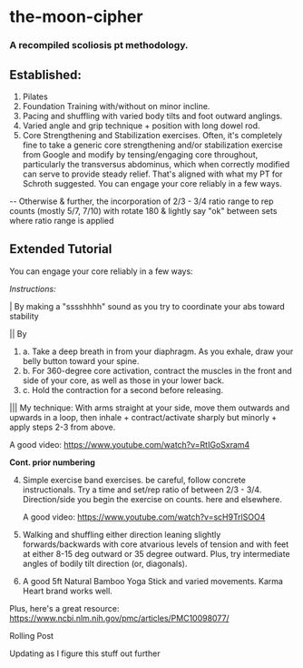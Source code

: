 # the-moon-cipher

### A recompiled scoliosis pt methodology.

## Established:
1. Pilates
2. Foundation Training with/without on minor incline.
3. Pacing and shuffling with varied body tilts and foot outward anglings.
4. Varied angle and grip technique + position with long dowel rod.
5. Core Strengthening and Stabilization exercises. Often, it's completely fine to take a generic core strengthening and/or stabilization exercise from Google and modify by tensing/engaging core throughout, particularly the transversus abdominus, which when correctly modified can serve to provide steady relief. That's aligned with what my PT for Schroth suggested. You can engage your core reliably in a few ways.
   
-- Otherwise & further, the incorporation of 2/3 - 3/4 ratio range to rep counts (mostly 5/7, 7/10) with rotate 180 & lightly say "ok" between sets where ratio range is applied

## Extended Tutorial
You can engage your core reliably in a few ways:

*Instructions:*

| By making a "sssshhhh" sound as you try to coordinate your abs toward stability

|| By 

  1. a. Take a deep breath in from your diaphragm. As you exhale, draw your belly button toward your spine.
  2. b. For 360-degree core activation, contract the muscles in the front and side of your core, as well as those in your lower back.
  3. c. Hold the contraction for a second before releasing.



||| My technique: With arms straight at your side, move them outwards and upwards in a loop, then inhale + contract/activate sharply but minorly + apply steps 2-3 from above.

A good video: https://www.youtube.com/watch?v=RtIGoSxram4

**Cont. prior numbering**

4. Simple exercise band exercises. be careful, follow concrete instructionals. Try a time and set/rep ratio of between 2/3 - 3/4. Direction/side you begin the exercise on counts. here and elsewhere.

    A good video: https://www.youtube.com/watch?v=scH9TrlSOO4

5. Walking and shuffling either direction leaning slightly forwards/backwards with core atvarious levels of tension and with feet at either 8-15 deg outward or 35 degree outward. Plus, try intermediate angles of bodily tilt direction (or, diagonals).

6. A good 5ft Natural Bamboo Yoga Stick and varied movements. Karma Heart brand works well.  

Plus, here's a great resource: https://www.ncbi.nlm.nih.gov/pmc/articles/PMC10098077/

Rolling Post

Updating as I figure this stuff out further
